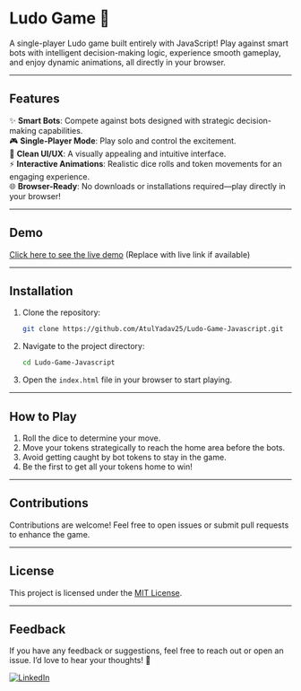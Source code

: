 # Ludo Game 🎲

A single-player Ludo game built entirely with JavaScript! Play against smart bots with intelligent decision-making logic, experience smooth gameplay, and enjoy dynamic animations, all directly in your browser.

---

## Features

✨ **Smart Bots**: Compete against bots designed with strategic decision-making capabilities.  
🎮 **Single-Player Mode**: Play solo and control the excitement.  
🎨 **Clean UI/UX**: A visually appealing and intuitive interface.  
⚡ **Interactive Animations**: Realistic dice rolls and token movements for an engaging experience.  
🌐 **Browser-Ready**: No downloads or installations required—play directly in your browser!

---

## Demo

[Click here to see the live demo](https://atulyadav25.github.io/Ludo-Game-Javascript/) (Replace with live link if available)

---

## Installation

1. Clone the repository:
   ```bash
   git clone https://github.com/AtulYadav25/Ludo-Game-Javascript.git
   ```
2. Navigate to the project directory:
   ```bash
   cd Ludo-Game-Javascript
   ```
3. Open the `index.html` file in your browser to start playing.

---

## How to Play

1. Roll the dice to determine your move.
2. Move your tokens strategically to reach the home area before the bots.
3. Avoid getting caught by bot tokens to stay in the game.
4. Be the first to get all your tokens home to win!

---

## Contributions

Contributions are welcome! Feel free to open issues or submit pull requests to enhance the game.

---

## License

This project is licensed under the [MIT License](LICENSE).

---

## Feedback

If you have any feedback or suggestions, feel free to reach out or open an issue. I’d love to hear your thoughts! 🚀

[![LinkedIn](https://github.com/linnovate/root-me/raw/refs/heads/master/src/images/icons/linkedin.ico)](www.linkedin.com/in/atulyadav25)
